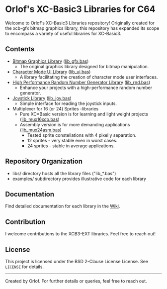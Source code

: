 # Orlof's XC-Basic3 Libraries for C64

Welcome to Orlof's XC-Basic3 Libraries repository! Originally created for the xcb-gfx bitmap graphics library, this repository has expanded its scope to encompass a variety of useful libraries for XC-Basic3.

## Contents
- [Bitmap Graphics Library](https://github.com/orlof/xcb3-ext/wiki/Bitmap-Graphics-Library) ([lib_gfx.bas](libs/lib_gfx.bas))
  - The original graphics library designed for bitmap manipulation.
- [Character Mode UI Library](https://github.com/orlof/xcb3-ext/wiki/Character-Mode-UI-Library) ([lib_ui.bas](libs/lib_ui.bas))
  - A library facilitating the creation of character mode user interfaces.
- [High Performance Random Number Generator Library](https://github.com/orlof/xcb3-ext/wiki/Random-Number-Library) ([lib_rnd.bas](libs/lib_rnd.bas))
  - Enhance your projects with a high-performance random number generator.
- [Joystick Library](https://github.com/orlof/xcb3-ext/wiki/Joystick-Library) ([lib_joy.bas](libs/lib_joy.bas))
  - Simple interface for reading the joystick inputs.
- Multiplexer for 16 (or 24) Sprites -libraries
  - Pure XC=Basic version is for learning and light weight projects ([lib_mux16xcb.bas](libs/lib_mux16xcb.bas))
  - Assembly version is for more demanding applications ([lib_mux24asm.bas](libs/lib_mux24asm.bas))
    - Tested sprite constellations with 4 pixel y separation.  
    - 12 sprites - very stable even in worst cases.
    - 24 sprites - stable in average applications.

## Repository Organization
- libs/ directory hosts all the library files ("lib_*.bas")
- examples/ subdirectory provides illustrative code for each library

## Documentation
Find detailed documentation for each library in the [Wiki](https://github.com/orlof/xcb3-ext/wiki).

## Contribution
I welcome contributions to the XCB3-EXT libraries. Feel free to reach out!

## License
This project is licensed under the BSD 2-Clause License License. See `LICENSE` for details.

---

Created by Orlof. For further details or queries, feel free to reach out.
